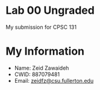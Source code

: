 # Lab 00 Ungraded

My submission for CPSC 131

# My Information
* Name: Zeid Zawaideh 
* CWID: 887079481
* Email: zeidfz@csu.fullerton.edu
